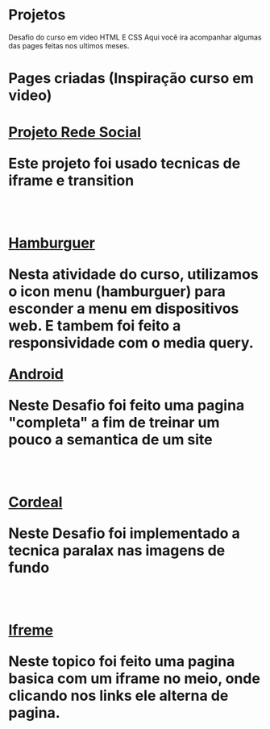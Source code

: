 # Projetos
 Desafio do curso em video HTML E CSS
 Aqui você ira acompanhar algumas das pages feitas nos ultimos meses.

<h1>Pages criadas <span style="font-weight: bold;">(Inspiração curso em video)</span><h1>
<a href="../Projeto-Social/index.html" target="_blank">Projeto Rede Social</a><br>
<p>Este projeto foi usado tecnicas de iframe e transition</p><br>

<a href="./exercicios/ex026/mq005/index.html" target="_blank">Hamburguer</a><br>
<p>Nesta atividade do curso, utilizamos o icon menu (hamburguer) para esconder a menu em dispositivos web. E tambem foi feito a responsividade com o media query.</p>

<a href="./Dessafio/Site Android/GROUPING_TAGS copy.html" target="_blank">Android </a><br>
<p>Neste Desafio foi feito uma pagina "completa" a fim de treinar um pouco a semantica de um site</p><br>

<a href="./Dessafio/Site Cordeal/cordeal.html" target="_blank">Cordeal</a><br>
<p>Neste Desafio foi implementado a tecnica paralax nas imagens de fundo</p><br>

<a href="./exercicios/ex24/iframe.html" target="_blank">Ifreme</a><br>
<p>Neste topico foi feito uma pagina basica com um iframe no meio, onde clicando nos links ele alterna de pagina.</p>
